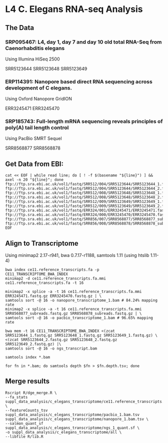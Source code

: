 # L4 C. Elegans RNA-seq Analysis


## The Data

### SRP095467: L4, day 1, day 7 and day 10 old total RNA-Seq from Caenorhabditis elegans

Using Illumina HiSeq 2500

SRR5123644 SRR5123648 SRR5123649



### ERP114391: Nanopore based direct RNA sequencing across development of C elegans.

Using Oxford Nanopore GridION

ERR3245471 ERR3245470

### SRP185743: Full-length mRNA sequencing reveals principles of poly(A) tail length control

Using PacBio SMRT Sequel

SRR8568877 SRR8568878

## Get Data from EBI:

```shell
cat << EOF | while read line; do [ ! -f $(basename "${line}") ] && axel -n 20 "${line}"; done
ftp://ftp.sra.ebi.ac.uk/vol1/fastq/SRR512/004/SRR5123644/SRR5123644_1.fastq.gz
ftp://ftp.sra.ebi.ac.uk/vol1/fastq/SRR512/004/SRR5123644/SRR5123644_2.fastq.gz
ftp://ftp.sra.ebi.ac.uk/vol1/fastq/SRR512/008/SRR5123648/SRR5123648_1.fastq.gz
ftp://ftp.sra.ebi.ac.uk/vol1/fastq/SRR512/008/SRR5123648/SRR5123648_2.fastq.gz
ftp://ftp.sra.ebi.ac.uk/vol1/fastq/SRR512/009/SRR5123649/SRR5123649_1.fastq.gz
ftp://ftp.sra.ebi.ac.uk/vol1/fastq/SRR512/009/SRR5123649/SRR5123649_2.fastq.gz
ftp://ftp.sra.ebi.ac.uk/vol1/fastq/ERR324/001/ERR3245471/ERR3245471.fastq.gz
ftp://ftp.sra.ebi.ac.uk/vol1/fastq/ERR324/000/ERR3245470/ERR3245470.fastq.gz
ftp://ftp.sra.ebi.ac.uk/vol1/fastq/SRR856/007/SRR8568877/SRR8568877_subreads.fastq.gz
ftp://ftp.sra.ebi.ac.uk/vol1/fastq/SRR856/008/SRR8568878/SRR8568878_subreads.fastq.gz
EOF
```

## Align to Transcriptome

Using minimap2 2.17-r941, bwa 0.7.17-r1188, samtools 1.11 (using htslib 1.11-4)

```shell
bwa index ce11.reference_transcripts.fa -p CE11_TRANSCRIPTOME_BWA_INDEX
minimap2 -d ce11.reference_transcripts.fa.mmi ce11.reference_transcripts.fa -t 16

minimap2 -x splice -a -t 16 ce11.reference_transcripts.fa.mmi ERR3245471.fastq.gz ERR3245470.fastq.gz | \
samtools sort -@ 16 -o nanopore_transcriptome_1.bam # 84.24% mapping rate
minimap2 -x splice -a -t 16 ce11.reference_transcripts.fa.mmi SRR8568877_subreads.fastq.gz SRR8568878_subreads.fastq.gz | \
samtools sort -@ 16 -o pacbio_transcriptome_1.bam # 96.65% mapping rate

bwa mem -t 16 CE11_TRANSCRIPTOME_BWA_INDEX <(zcat SRR5123644_1.fastq.gz SRR5123648_1.fastq.gz SRR5123649_1.fastq.gz) \
<(zcat SRR5123644_2.fastq.gz SRR5123648_2.fastq.gz SRR5123649_2.fastq.gz) |\
samtools sort -@ 16 -o ngs_transcript.bam

samtools index *.bam

for fn in *.bam; do samtools depth $fn > $fn.depth.tsv; done
```


## Merge results

```shell
Rscript R/dge_merge.R \
--fa_stats suppl_data_analysis/c_elegans_transcriptome/ce11.reference_transcripts.fa.stats \
--featureCounts_tsv suppl_data_analysis/c_elegans_transcriptome/pacbio_1.bam.tsv suppl_data_analysis/c_elegans_transcriptome/nanopore_1.bam.tsv \
--salmon_quant_sf suppl_data_analysis/c_elegans_transcriptome/ngs_1_quant.sf \
-o suppl_data_analysis/c_elegans_transcriptome/all \
--libfile R/lib.R
```
